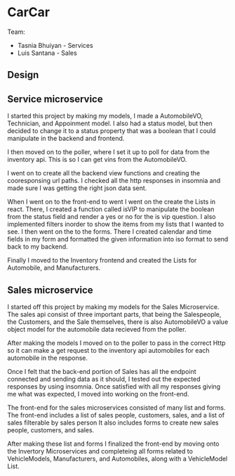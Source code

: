 # CarCar

Team:

* Tasnia Bhuiyan - Services
* Luis Santana - Sales

## Design

## Service microservice

I started this project by making my models, I made a AutomobileVO, Technician, and Appoinment model. I also had a status model, but then decided to change it to a status property that was a boolean that I could manipulate in the backend and frontend.

I then moved on to the poller, where I set it up to poll for data from the inventory api. This is so I can get vins from the AutomobileVO.

I went on to create all the backend view functions and creating the cooresponsing url paths. I checked all the http responses in insomnia and made sure I was getting the right json data sent.

When I went on to the front-end to went I went on the create the Lists in react. There, I created a function called isVIP to manipulate the boolean from the status field and render a yes or no for the is vip question. I also implemented filters inorder to show the items from my lists that I wanted to see. I then went on the to the forms. There I created calendar and time fields in my form and formatted the given information into iso format to send back to my backend.

Finally I moved to the Inventory frontend and created the Lists for Automobile, and Manufacturers.

## Sales microservice

I started off this project by making my models for the Sales Microservice. The sales api consist of three important parts, that being the Salespeople, the Customers, and the Sale themselves, there is also AutomobileVO a value object model for the automobile data recieved from the poller.

After making the models I moved on to the poller to pass in the correct Http so it can make a get request to the inventory api automobiles
for each automobile in the response.

Once I felt that the back-end portion of Sales has all the endpoint connected and sending data as it should, I tested out the expected responses by using insomnia. Once satisfied with all my responses giving me what was expected, I moved into working on the front-end.

The front-end for the sales microservices consisted of many list and forms. The front-end includes a list of sales people, customers, sales, and a list of sales filterable by sales person
It also includes forms to create new sales people, customers, and sales.

After making these list and forms I finalized the front-end by moving onto the Invertory Microservices and completeing all forms related to VehicleModels, Manufacturers, and Automobiles, along with a VehicleModel List.
